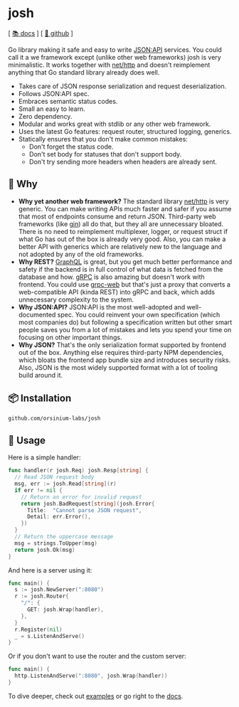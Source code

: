 # josh

[ [📚 docs](https://pkg.go.dev/github.com/orsinium-labs/josh) ] [ [🐙 github](https://github.com/orsinium-labs/josh) ]

Go library making it safe and easy to write [JSON:API](https://jsonapi.org/) services. You could call it a we framework except (unlike other web frameworks) josh is very minimalistic. It works together with [net/http](https://pkg.go.dev/net/http) and doesn't reimplement anything that Go standard library already does well.

* Takes care of JSON response serialization and request deserialization.
* Follows JSON:API spec.
* Embraces semantic status codes.
* Small an easy to learn.
* Zero dependency.
* Modular and works great with stdlib or any other web framework.
* Uses the latest Go features: request router, structured logging, generics.
* Statically ensures that you don't make common mistakes:
  * Don't forget the status code.
  * Don't set body for statuses that don't support body.
  * Don't try sending more headers when headers are already sent.

## 🤷 Why

* **Why yet another web framework?** The standard library [net/http](https://pkg.go.dev/net/http) is very generic. You can make writing APIs much faster and safer if you assume that most of endpoints consume and return JSON. Third-party web frameworks (like [gin](https://github.com/gin-gonic/gin)) all do that, but they all are unnecessary bloated. There is no need to reimplement multiplexer, logger, or request struct if what Go has out of the box is already very good. Also, you can make a better API with generics which are relatively new to the language and not adopted by any of the old frameworks.
* **Why REST?** [GraphQL](https://graphql.org/) is great, but you get much better performance and safety if the backend is in full control of what data is fetched from the database and how. [gRPC](https://grpc.io/) is also amazing but doesn't work with frontend. You could use [grpc-web](https://github.com/grpc/grpc-web) but that's just a proxy that converts a web-compatible API (kinda REST) into gRPC and back, which adds unnecessary complexity to the system.
* **Why JSON:API?** JSON:API is the most well-adopted and well-documented spec. You could reinvent your own specification (which most companies do) but following a specification written but other smart people saves you from a lot of mistakes and lets you spend your time on focusing on other important things.
* **Why JSON?** That's the only serialization format supported by frontend out of the box. Anything else requires third-party NPM dependencies, which bloats the frontend app bundle size and introduces security risks. Also, JSON is the most widely supported format with a lot of tooling build around it.

## 📦 Installation

```bash
github.com/orsinium-labs/josh
```

## 🔧 Usage

Here is a simple handler:

```go
func handler(r josh.Req) josh.Resp[string] {
  // Read JSON request body
  msg, err := josh.Read[string](r)
  if err != nil {
    // Return an error for invalid request
    return josh.BadRequest[string](josh.Error{
      Title:  "Cannot parse JSON request",
      Detail: err.Error(),
    })
  }
  // Return the uppercase message
  msg = strings.ToUpper(msg)
  return josh.Ok(msg)
}
```

And here is a server using it:

```go
func main() {
  s := josh.NewServer(":8080")
  r := josh.Router{
    "/": {
      GET: josh.Wrap(handler),
    },
  }
  r.Register(nil)
  _ = s.ListenAndServe()
}
```

Or if you don't want to use the router and the custom server:

```go
func main() {
  http.ListenAndServe(":8080", josh.Wrap(handler))
}
```

To dive deeper, check out [examples](https://github.com/orsinium-labs/josh/tree/main/_examples) or go right to the [docs](https://pkg.go.dev/github.com/orsinium-labs/josh).
